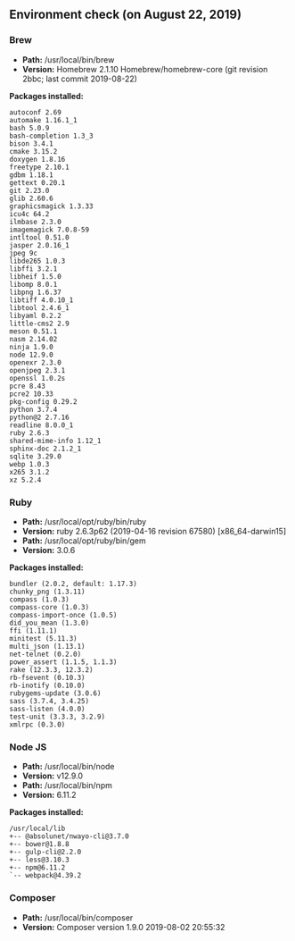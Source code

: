 ## Environment check (on August 22, 2019)


### Brew

- **Path:**    /usr/local/bin/brew
- **Version:** Homebrew 2.1.10
Homebrew/homebrew-core (git revision 2bbc; last commit 2019-08-22)

**Packages installed:**
```
autoconf 2.69
automake 1.16.1_1
bash 5.0.9
bash-completion 1.3_3
bison 3.4.1
cmake 3.15.2
doxygen 1.8.16
freetype 2.10.1
gdbm 1.18.1
gettext 0.20.1
git 2.23.0
glib 2.60.6
graphicsmagick 1.3.33
icu4c 64.2
ilmbase 2.3.0
imagemagick 7.0.8-59
intltool 0.51.0
jasper 2.0.16_1
jpeg 9c
libde265 1.0.3
libffi 3.2.1
libheif 1.5.0
libomp 8.0.1
libpng 1.6.37
libtiff 4.0.10_1
libtool 2.4.6_1
libyaml 0.2.2
little-cms2 2.9
meson 0.51.1
nasm 2.14.02
ninja 1.9.0
node 12.9.0
openexr 2.3.0
openjpeg 2.3.1
openssl 1.0.2s
pcre 8.43
pcre2 10.33
pkg-config 0.29.2
python 3.7.4
python@2 2.7.16
readline 8.0.0_1
ruby 2.6.3
shared-mime-info 1.12_1
sphinx-doc 2.1.2_1
sqlite 3.29.0
webp 1.0.3
x265 3.1.2
xz 5.2.4
```


### Ruby

- **Path:**    /usr/local/opt/ruby/bin/ruby
- **Version:** ruby 2.6.3p62 (2019-04-16 revision 67580) [x86_64-darwin15]
- **Path:**    /usr/local/opt/ruby/bin/gem
- **Version:** 3.0.6

**Packages installed:**
```
bundler (2.0.2, default: 1.17.3)
chunky_png (1.3.11)
compass (1.0.3)
compass-core (1.0.3)
compass-import-once (1.0.5)
did_you_mean (1.3.0)
ffi (1.11.1)
minitest (5.11.3)
multi_json (1.13.1)
net-telnet (0.2.0)
power_assert (1.1.5, 1.1.3)
rake (12.3.3, 12.3.2)
rb-fsevent (0.10.3)
rb-inotify (0.10.0)
rubygems-update (3.0.6)
sass (3.7.4, 3.4.25)
sass-listen (4.0.0)
test-unit (3.3.3, 3.2.9)
xmlrpc (0.3.0)
```


### Node JS

- **Path:**    /usr/local/bin/node
- **Version:** v12.9.0
- **Path:**    /usr/local/bin/npm
- **Version:** 6.11.2

**Packages installed:**
```
/usr/local/lib
+-- @absolunet/nwayo-cli@3.7.0
+-- bower@1.8.8
+-- gulp-cli@2.2.0
+-- less@3.10.3
+-- npm@6.11.2
`-- webpack@4.39.2
```


### Composer

- **Path:**    /usr/local/bin/composer
- **Version:** Composer version 1.9.0 2019-08-02 20:55:32
